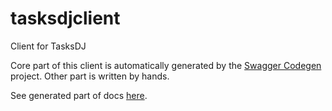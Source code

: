 # tasksdjclient

Client for TasksDJ

Core part of this client is automatically generated by the [Swagger Codegen](https://github.com/swagger-api/swagger-codegen) project.
Other part is written by hands.

See generated part of docs [here](docs/generated_docs/README.md).
